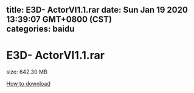 
title: E3D- ActorⅥ1.1.rar
date: Sun Jan 19 2020 13:39:07 GMT+0800 (CST)    
categories: baidu
---

# E3D- ActorⅥ1.1.rar
size: 642.30 MB
 
 

[How to download](https://bpcam.bemobtrk.com/go/2ceec3aa-1ca2-46d6-b9ff-aaa5c184517c?jno=4650)